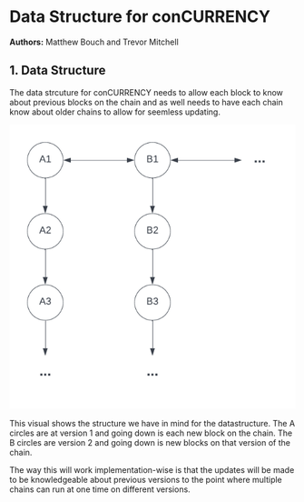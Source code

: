 # Data Structure for conCURRENCY
**Authors:** Matthew Bouch and Trevor Mitchell

## 1. Data Structure
The data strcuture for conCURRENCY needs to allow each block to know about previous blocks on the chain and as well needs to have each chain know about older chains to allow for seemless updating.

<img src="conCURRENCY-DataStructure-Visual.png" alt="drawing" width="600" height="500"/>

This visual shows the structure we have in mind for the datastructure. The A circles are at version 1 and going down is each new block on the chain. The B circles are version 2 and going down is new blocks on that version of the chain.

The way this will work implementation-wise is that the updates will be made to be knowledgeable about previous versions to the point where multiple chains can run at one time on different versions.